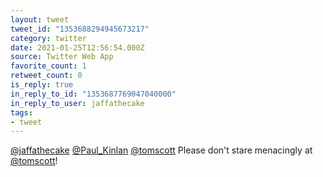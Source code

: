 ```yaml
---
layout: tweet
tweet_id: "1353688294945673217"
category: twitter
date: 2021-01-25T12:56:54.000Z
source: Twitter Web App
favorite_count: 1
retweet_count: 0
is_reply: true
in_reply_to_id: "1353687769047040000"
in_reply_to_user: jaffathecake
tags:
- tweet
---
```


[@jaffathecake](https://twitter.com/@jaffathecake) [@Paul_Kinlan](https://twitter.com/@Paul_Kinlan) [@tomscott](https://twitter.com/@tomscott) Please don't stare menacingly at [@tomscott](https://twitter.com/@tomscott)!
